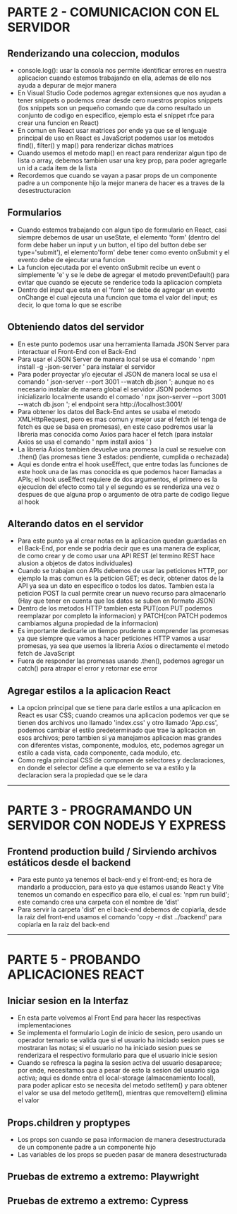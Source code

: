 # PARTE 2 - COMUNICACION CON EL SERVIDOR

## Renderizando una coleccion, modulos
- console.log(): usar la consola nos permite identificar errores en nuestra aplicacion cuando estemos trabajando en ella, ademas de ello nos ayuda a depurar de mejor manera
- En Visual Studio Code podemos agregar extensiones que nos ayudan a tener snippets o podemos crear desde cero nuestros propios snippets (los snippets son un pequeño comando que da como resultado un conjunto de codigo en especifico, ejemplo esta el snippet rfce para crear una funcion en React)
- En comun en React usar matrices por ende ya que se el lenguaje principal de uso en React es JavaScript podemos usar los metodos find(), filter() y map() para renderizar dichas matrices
- Cuando usemos el metodo map() en react para renderizar algun tipo de lista o array, debemos tambien usar una key prop, para poder agregarle un id a cada item de la lista
- Recordemos que cuando se vayan a pasar props de un componente padre a un componente hijo la mejor manera de hacer es a traves de la desestructuracion

## Formularios
- Cuando estemos trabajando con algun tipo de formulario en React, casi siempre debemos de usar un useState, el elemento 'form' (dentro del form debe haber un input y un button, el tipo del button debe ser type='submit'), el elemento'form' debe tener como evento onSubmit y el evento debe de ejecutar una funcion
- La funcion ejecutada por el evento onSubmit recibe un event o simplemente 'e' y se le debe de agregar el metodo preventDefault() para evitar que cuando se ejecute se renderice toda la aplicacion completa
- Dentro del input que esta en el 'form' se debe de agregar un evento onChange el cual ejecuta una funcion que toma el valor del input; es decir, lo que toma lo que se escribe 

## Obteniendo datos del servidor
- En este punto podemos usar una herramienta llamada JSON Server para interactuar el Front-End con el Back-End
- Para usar el JSON Server de manera local se usa el comando ' npm install -g -json-server ' para instalar el servidor
- Para poder proyectar y/o ejecutar el JSON de manera local se usa el comando ' json-server --port 3001 --watch db.json '; aunque no es necesario instalar de manera global el servidor JSON podemos inicializarlo localmente usando el comado ' npx json-server --port 3001 --watch db.json '; el endpoint sera http://localhost:3001/
- Para obtener los datos del Back-End antes se usaba el metodo XMLHttpRequest, pero es mas comun y mejor usar el fetch (el tenga de fetch es que se basa en promesas), en este caso podremos usar la libreria mas conocida como Axios para hacer el fetch (para instalar Axios se usa el comando  ' npm install axios ' )
- La libreria Axios tambien devuelve una promesa la cual se resuelve con .then() (las promesas tiene 3 estados: pendiente, cumplida o rechazada)
- Aqui es donde entra el hook useEffect, que entre todas las funciones de este hook una de las mas conocida es que podemos hacer llamadas a APIs; el hook useEffect requiere de dos argumentos, el primero es la ejecucion del efecto como tal y el segundo es se renderiza una vez o despues de que alguna prop o argumento de otra parte de codigo llegue al hook

## Alterando datos en el servidor 
- Para este punto ya al crear notas en la aplicacion quedan guardadas en el Back-End, por ende se podria decir que es una manera de explicar, de como crear y de como usar una API REST (el termino REST hace alusion a objetos de datos individuales)
- Cuando se trabajan con APIs debemos de usar las peticiones HTTP, por ejemplo la mas comun es la peticion GET; es decir, obtener datos de la API ya sea un dato en especifico o todos los datos. Tambien esta la peticion POST la cual permite crear un nuevo recurso para almacenarlo (Hay que tener en cuenta que los datos se suben en formato JSON)
- Dentro de los metodos HTTP tambien esta PUT(con PUT podemos reemplazar por completo la informacion) y PATCH(con PATCH podemos cambiamos alguna propiedad de la informacion)
- Es importante dedicarle un tiempo prudente a comprender las promesas ya que siempre que vamos a hacer peticiones HTTP vamos a usar promesas, ya sea que usemos la libreria Axios o directamente el metodo fetch de JavaScript
- Fuera de responder las promesas usando .then(), podemos agregar un catch() para atrapar el error y retornar ese error

## Agregar estilos a la aplicacion React
- La opcion principal que se tiene para darle estilos a una aplicacion en React es usar CSS; cuando creamos una aplicacion podemos ver que se tienen dos archivos uno llamado 'index.css' y otro llamado 'App.css', podemos cambiar el estilo predeterminado que trae la aplicacion en esos archivos; pero tambien si ya manejamos aplicacion mas grandes con diferentes vistas, componente, modulos, etc, podemos agregar un estilo a cada vista, cada componente, cada modulo, etc.
- Como regla principal CSS de componen de selectores y declaraciones, en donde el selector define a que elemento se va a estilo y la declaracion sera la propiedad que se le dara

---

# PARTE 3 - PROGRAMANDO UN SERVIDOR CON NODEJS Y EXPRESS

## Frontend production build / Sirviendo archivos estáticos desde el backend
- Para este punto ya tenemos el back-end y el front-end; es hora de mandarlo a produccion, para esto ya que estamos usando React y Vite tenemos un comando en especifico para ello, el cual es: 'npm run build'; este comando crea una carpeta con el nombre de 'dist'
- Para servir la carpeta 'dist' en el back-end debemos de copiarla, desde la raiz del front-end usamos el comando 'copy -r dist ../backend' para copiarla en la raiz del back-end

---

# PARTE 5 - PROBANDO APLICACIONES REACT

## Iniciar sesion en la Interfaz
- En esta parte volvemos al Front End para hacer las respectivas implementaciones
- Se implementa el formulario Login de inicio de sesion, pero usando un operador ternario se valida que si el usuario ha iniciado sesion pues se mostraran las notas; si el usuario no ha iniciado sesion pues se renderizara el respectivo formulario para que el usuario inicie sesion
- Cuando se refresca la pagina la sesion activa del usuario desaparece; por ende, necesitamos que a pesar de esto la sesion del usuario siga activa; aqui es donde entra el local-storage (almacenamiento local), para poder aplicar esto se necesita del metodo setItem() y para obtener el valor se usa del metodo getItem(), mientras que removeItem() elimina el valor

## Props.children y proptypes
- Los props son cuando se pasa informacion de manera desestructurada de un componente padre a un componente hijo
- Las variables de los props se pueden pasar de manera desestructurada

## Pruebas de extremo a extremo: Playwright

## Pruebas de extremo a extremo: Cypress
